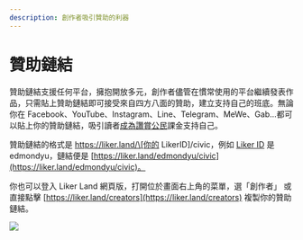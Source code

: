 ```yaml
---
description: 創作者吸引贊助的利器
---
```


# 贊助鏈結

贊助鏈結支援任何平台，擁抱開放多元，創作者儘管在慣常使用的平台繼續發表作品，只需貼上贊助鏈結即可接受來自四方八面的贊助，建立支持自己的班底。無論你在 Facebook、YouTube、Instagram、Line、Telegram、MeWe、Gab…都可以貼上你的贊助鏈結，吸引讀者[成為讚賞公民](https://docs.like.co/v/zh/user-guide/civic-liker)課金支持自己。

贊助鏈結的格式是 https://liker.land/\[你的 LikerID\]/civic，例如 [Liker ID](https://docs.like.co/v/zh/user-guide/liker-id) 是 edmondyu，鏈結便是 [https://liker.land/edmondyu/civic](https://liker.land/edmondyu/civic)。

你也可以登入 Liker Land 網頁版，打開位於畫面右上角的菜單，選「創作者」 或直接點擊 [https://liker.land/creators](https://liker.land/creators) 複製你的贊助鏈結。

![](../../.gitbook/assets/sponsor-link-01.png)

